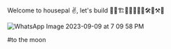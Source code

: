 
Welcome to housepal ✌️, let's build 🧱🚧🏗️👷👷‍♀️🧑‍🏭🛠️🔩⚒️🔨



![WhatsApp Image 2023-09-09 at 7 09 58 PM](https://github.com/myhousingpal/.github/assets/65332951/b931a427-2cda-49d2-acd7-6f23b5104ea2)


#to the moon
